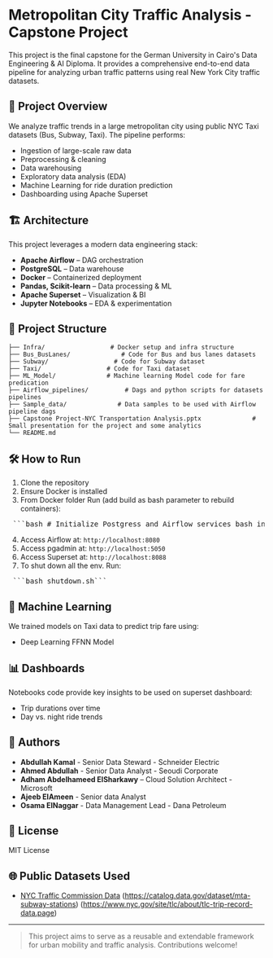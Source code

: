 # Metropolitan City Traffic Analysis - Capstone Project

This project is the final capstone for the German University in Cairo's Data Engineering & AI Diploma. It provides a comprehensive end-to-end data pipeline for analyzing urban traffic patterns using real New York City traffic datasets.

## 🚦 Project Overview

We analyze traffic trends in a large metropolitan city using public NYC Taxi datasets (Bus, Subway, Taxi). The pipeline performs:

- Ingestion of large-scale raw data
- Preprocessing & cleaning
- Data warehousing
- Exploratory data analysis (EDA)
- Machine Learning for ride duration prediction
- Dashboarding using Apache Superset

## 🏗️ Architecture

This project leverages a modern data engineering stack:

- **Apache Airflow** – DAG orchestration
- **PostgreSQL** – Data warehouse
- **Docker** – Containerized deployment
- **Pandas, Scikit-learn** – Data processing & ML
- **Apache Superset** – Visualization & BI
- **Jupyter Notebooks** – EDA & experimentation

## 📂 Project Structure

```
├── Infra/                  # Docker setup and infra structure
├── Bus_BusLanes/              # Code for Bus and bus lanes datasets
├── Subway/                  # Code for Subway dataset
├── Taxi/                  # Code for Taxi dataset
├── ML_Model/              # Machine learning Model code for fare predication
├── Airflow_pipelines/          # Dags and python scripts for datasets pipelines
├── Sample_data/              # Data samples to be used with Airflow pipeline dags
├── Capstone Project-NYC Transportation Analysis.pptx              # Small presentation for the project and some analytics
└── README.md
```

## 🛠️ How to Run

1. Clone the repository
2. Ensure Docker is installed
3. From Docker folder Run (add build as bash parameter to rebuild containers):

<pre> ```bash # Initialize Postgress and Airflow services bash init.sh build # Initialize Superset bash init_superset.sh ``` </pre>

4. Access Airflow at: `http://localhost:8080`
5. Access pgadmin at: `http://localhost:5050`
6. Access Superset at: `http://localhost:8088`
5. To shut down all the env. Run:

<pre> ```bash shutdown.sh``` </pre>

## 🧠 Machine Learning

We trained models on Taxi data to predict trip fare using:
- Deep Learning FFNN Model

## 📊 Dashboards

Notebooks code provide key insights to be used on superset dashboard:
- Trip durations over time
- Day vs. night ride trends

## 👥 Authors

- **Abdullah Kamal** - Senior Data Steward - Schneider Electric
- **Ahmed Abdullah** - Senior Data Analyst - Seoudi Corporate
- **Adham Abdelhameed ElSharkawy** – Cloud Solution Architect - Microsoft
- **Ajeeb ElAmeen** - Senior data Analyst
- **Osama ElNaggar** - Data Management Lead - Dana Petroleum

## 📜 License

MIT License

## 🌐 Public Datasets Used

- [NYC Traffic Commission Data](https://www.nyc.gov/html/dot/html/about/datafeeds)
                               (https://catalog.data.gov/dataset/mta-subway-stations)
                               (https://www.nyc.gov/site/tlc/about/tlc-trip-record-data.page)

---

> This project aims to serve as a reusable and extendable framework for urban mobility and traffic analysis. Contributions welcome!
